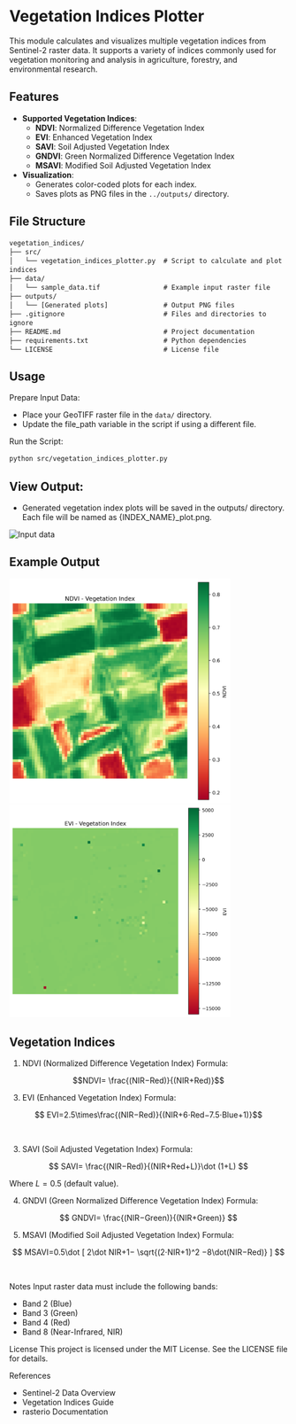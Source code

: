 # Vegetation Indices Plotter

This module calculates and visualizes multiple vegetation indices from Sentinel-2 raster data. It supports a variety of indices commonly used for vegetation monitoring and analysis in agriculture, forestry, and environmental research.

## Features

- **Supported Vegetation Indices**:
  - **NDVI**: Normalized Difference Vegetation Index
  - **EVI**: Enhanced Vegetation Index
  - **SAVI**: Soil Adjusted Vegetation Index
  - **GNDVI**: Green Normalized Difference Vegetation Index
  - **MSAVI**: Modified Soil Adjusted Vegetation Index
- **Visualization**:
  - Generates color-coded plots for each index.
  - Saves plots as PNG files in the `../outputs/` directory.

## File Structure

```plaintext
vegetation_indices/
├── src/
│   └── vegetation_indices_plotter.py  # Script to calculate and plot indices
├── data/
│   └── sample_data.tif                # Example input raster file
├── outputs/
│   └── [Generated plots]              # Output PNG files
├── .gitignore                         # Files and directories to ignore
├── README.md                          # Project documentation
├── requirements.txt                   # Python dependencies
└── LICENSE                            # License file
```

## Usage
Prepare Input Data:

 - Place your GeoTIFF raster file in the ```data/``` directory.
 - Update the file_path variable in the script if using a different file.

Run the Script:
```bash
python src/vegetation_indices_plotter.py
```
## View Output:
 - Generated vegetation index plots will be saved in the outputs/ directory.
Each file will be named as {INDEX_NAME}_plot.png.

<img src="data/sample_data.tif" alt="Input data" width="400">

## Example Output
<img src="outputs/NDVI_plot.png" alt="NDVI Plot" width="400">

<img src="outputs/EVI_plot.png" alt= "EVI Plot" width="400">



## Vegetation Indices
1. NDVI (Normalized Difference Vegetation Index)
Formula:

$$NDVI= \frac{(NIR−Red)}{(NIR+Red)​}$$
 
3. EVI (Enhanced Vegetation Index)
Formula:

$$ EVI=2.5\times\frac{(NIR−Red)}{(NIR+6⋅Red−7.5⋅Blue+1)}$$

​
 
3. SAVI (Soil Adjusted Vegetation Index)
Formula:

$$ SAVI= \frac{(NIR−Red)}{(NIR+Red+L)}\dot (1+L) $$

Where $L=0.5$ (default value).

4. GNDVI (Green Normalized Difference Vegetation Index)
Formula:

 $$ GNDVI= \frac{(NIR−Green)}{(NIR+Green)} $$
 
5. MSAVI (Modified Soil Adjusted Vegetation Index)
Formula:

 $$ MSAVI=0.5\dot [ 2\dot NIR+1−  \sqrt{(2⋅NIR+1)^2 −8\dot(NIR−Red)} ] $$

​
 
Notes
Input raster data must include the following bands:
 - Band 2 (Blue)
 - Band 3 (Green)
 - Band 4 (Red)
 - Band 8 (Near-Infrared, NIR)

License
This project is licensed under the MIT License. See the LICENSE file for details.

References
 - Sentinel-2 Data Overview
 - Vegetation Indices Guide
 - rasterio Documentation
